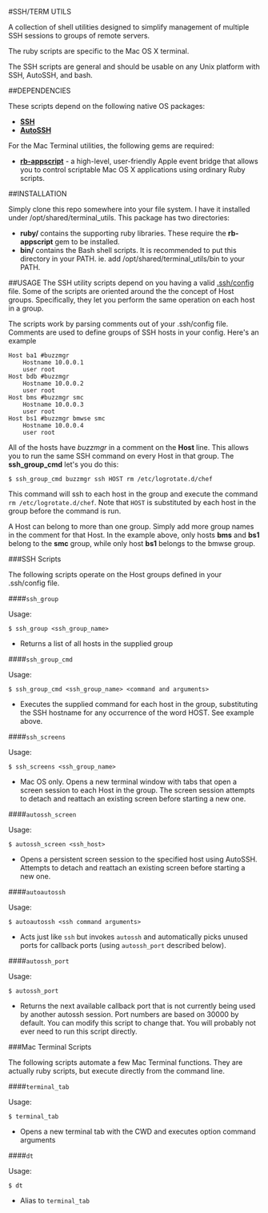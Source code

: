 #SSH/TERM UTILS

A collection of shell utilities designed to simplify management of multiple SSH sessions to groups of remote servers.

The ruby scripts are specific to the Mac OS X terminal.

The SSH scripts are general and should be usable on any Unix platform with SSH, AutoSSH, and bash.


##DEPENDENCIES

These scripts depend on the following native OS packages:

*  [**SSH**](http://www.openssh.com/)
*  [**AutoSSH**](http://en.wikipedia.org/wiki/Autossh)

For the Mac Terminal utilities, the following gems are required:

*  [**rb-appscript**](http://appscript.sourceforge.net/rb-appscript/index.html) - a high-level, user-friendly Apple event bridge that allows you to control scriptable Mac OS X applications using ordinary Ruby scripts.

##INSTALLATION

Simply clone this repo somewhere into your file system.  I have it installed under /opt/shared/terminal_utils.
This package has two directories:

* **ruby/** contains the supporting ruby libraries.  These require the **rb-appscript** gem to be installed.
* **bin/** contains the Bash shell scripts.  It is recommended to put this directory in your PATH.  ie. add /opt/shared/terminal_utils/bin to your PATH.

##USAGE
The SSH utility scripts depend on you having a valid [.ssh/config](http://www.openbsd.org/cgi-bin/man.cgi?query=ssh_config&sektion=5) file.
Some of the scripts are oriented around the the concept of Host groups.  Specifically, they let you perform the same operation on each host in a group.

The scripts work by parsing comments out of your .ssh/config file.  Comments are used to define groups of SSH hosts in your config.  Here's an example

    Host ba1 #buzzmgr
        Hostname 10.0.0.1
        user root
    Host bdb #buzzmgr
        Hostname 10.0.0.2
        user root
    Host bms #buzzmgr smc
        Hostname 10.0.0.3
        user root
    Host bs1 #buzzmgr bmwse smc
        Hostname 10.0.0.4
        user root

All of the hosts have _buzzmgr_ in a comment on the **Host** line.  This allows you to run the same SSH command on every Host in that group. The **ssh\_group\_cmd** let's you do this:

    $ ssh_group_cmd buzzmgr ssh HOST rm /etc/logrotate.d/chef
    
This command will ssh to each host in the group and execute the command `rm /etc/logrotate.d/chef`.  Note that `HOST` is substituted by each host in the group before the command is run.

A Host can belong to more than one group.  Simply add more group names in the comment for that Host.  In the example above, only hosts **bms** and **bs1** belong to the **smc** group, while only host **bs1** belongs to the bmwse group.

###SSH Scripts

The following scripts operate on the Host groups defined in your .ssh/config file.

####`ssh_group`

Usage:

    $ ssh_group <ssh_group_name>

* Returns a list of all hosts in the supplied group

####`ssh_group_cmd`

Usage:

    $ ssh_group_cmd <ssh_group_name> <command and arguments>

* Executes the supplied command for each host in the group, substituting the SSH hostname for any occurrence of the word HOST.  See example above.

####`ssh_screens`

Usage:

    $ ssh_screens <ssh_group_name>

* Mac OS only.  Opens a new terminal window with tabs that open a screen session to each Host in the group.  The screen session attempts to detach and reattach an existing screen before starting a new one.

####`autossh_screen`

Usage:

    $ autossh_screen <ssh_host>

* Opens a persistent screen session to the specified host using AutoSSH.  Attempts to detach and reattach an existing screen before starting a new one.

####`autoautossh`

Usage:

    $ autoautossh <ssh command arguments>

* Acts just like `ssh` but invokes `autossh` and automatically picks unused ports for callback ports (using `autossh_port` described below).

####`autossh_port`

Usage:

    $ autossh_port

* Returns the next available callback port that is not currently being used by another autossh session.  Port numbers are based on 30000 by default.  You can modify this script to change that.  You will probably not ever need to run this script directly.

###Mac Terminal Scripts

The following scripts automate a few Mac Terminal functions.  They are actually ruby scripts, but execute directly from the command line.

####`terminal_tab`

Usage:

    $ terminal_tab

* Opens a new terminal tab with the CWD and executes option command arguments

####`dt`

Usage:

    $ dt

* Alias to `terminal_tab`


